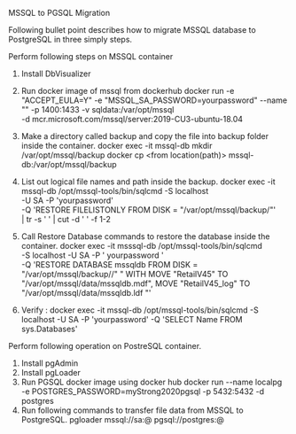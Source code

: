 MSSQL to PGSQL Migration

Following bullet point describes how to migrate MSSQL database to PostgreSQL in three simply steps.

Perform following steps on MSSQL container

1) Install DbVisualizer 
2) Run docker image of mssql from dockerhub 
docker run -e "ACCEPT_EULA=Y" -e "MSSQL_SA_PASSWORD=yourpassword" --name "<dbName>" -p 1400:1433 -v sqldata:/var/opt/mssql \
-d mcr.microsoft.com/mssql/server:2019-CU3-ubuntu-18.04
3) Make a directory called backup and copy the file into backup folder inside the container.
docker exec -it mssql-db  mkdir /var/opt/mssql/backup
docker cp <from location(path)> mssql-db:/var/opt/mssql/backup

4) List out logical file names and path inside the backup.
docker exec -it mssql-db /opt/mssql-tools/bin/sqlcmd -S localhost \
-U SA -P 'yourpassword' \
-Q 'RESTORE FILELISTONLY FROM DISK = "/var/opt/mssql/backup/<backup filename>"' \
| tr -s ' ' | cut -d ' ' -f 1-2

5) Call Restore Database commands to restore the database inside the container.
docker exec -it  msssql-db /opt/mssql-tools/bin/sqlcmd  \
-S localhost -U SA -P ' yourpassword '  \
-Q 'RESTORE DATABASE mssqldb FROM DISK = "/var/opt/mssql/backup//<backup filename>" " WITH MOVE "RetailV45" TO "/var/opt/mssql/data/mssqldb.mdf", MOVE "RetailV45_log" TO "/var/opt/mssql/data/mssqldb.ldf "'
 
6) Verify :
docker exec -it mssql-db /opt/mssql-tools/bin/sqlcmd -S localhost -U SA -P 'yourpassword' -Q 'SELECT Name FROM sys.Databases'
 

Perform following operation on PostreSQL container.

1) Install pgAdmin
2) Install pgLoader
3) Run PGSQL docker image using docker hub
docker run --name localpg -e POSTGRES_PASSWORD=myStrong2020pgsql -p 5432:5432 -d postgres
4) Run following commands to transfer file data from MSSQL to PostgreSQL.
pgloader mssql://sa:<yourMSSQlpassword>@<msql path> pgsql://postgres:<yourPGSQLpassword>@<pgsql path>
